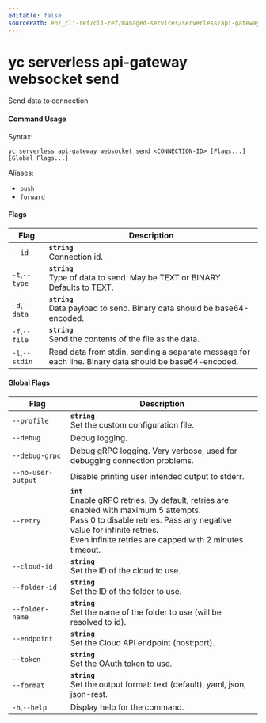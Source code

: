 ```yaml
---
editable: false
sourcePath: en/_cli-ref/cli-ref/managed-services/serverless/api-gateway/websocket/send.md
---
```


# yc serverless api-gateway websocket send

Send data to connection

#### Command Usage

Syntax: 

`yc serverless api-gateway websocket send <CONNECTION-ID> [Flags...] [Global Flags...]`

Aliases: 

- `push`
- `forward`

#### Flags

| Flag | Description |
|----|----|
|`--id`|<b>`string`</b><br/>Connection id.|
|`-t`,`--type`|<b>`string`</b><br/>Type of data to send. May be TEXT or BINARY. Defaults to TEXT.|
|`-d`,`--data`|<b>`string`</b><br/>Data payload to send. Binary data should be base64-encoded.|
|`-f`,`--file`|<b>`string`</b><br/>Send the contents of the file as the data.|
|`-l`,`--stdin`|Read data from stdin, sending a separate message for each line. Binary data should be base64-encoded.|

#### Global Flags

| Flag | Description |
|----|----|
|`--profile`|<b>`string`</b><br/>Set the custom configuration file.|
|`--debug`|Debug logging.|
|`--debug-grpc`|Debug gRPC logging. Very verbose, used for debugging connection problems.|
|`--no-user-output`|Disable printing user intended output to stderr.|
|`--retry`|<b>`int`</b><br/>Enable gRPC retries. By default, retries are enabled with maximum 5 attempts.<br/>Pass 0 to disable retries. Pass any negative value for infinite retries.<br/>Even infinite retries are capped with 2 minutes timeout.|
|`--cloud-id`|<b>`string`</b><br/>Set the ID of the cloud to use.|
|`--folder-id`|<b>`string`</b><br/>Set the ID of the folder to use.|
|`--folder-name`|<b>`string`</b><br/>Set the name of the folder to use (will be resolved to id).|
|`--endpoint`|<b>`string`</b><br/>Set the Cloud API endpoint (host:port).|
|`--token`|<b>`string`</b><br/>Set the OAuth token to use.|
|`--format`|<b>`string`</b><br/>Set the output format: text (default), yaml, json, json-rest.|
|`-h`,`--help`|Display help for the command.|
